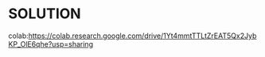 # SOLUTION

colab:https://colab.research.google.com/drive/1Yt4mmtTTLtZrEAT5Qx2JybKP_OlE6qhe?usp=sharing
